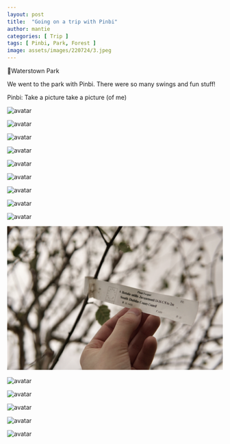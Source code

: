 ```yaml
---
layout: post
title:  "Going on a trip with Pinbi"
author: mantie
categories: [ Trip ]
tags: [ Pinbi, Park, Forest ]
image: assets/images/220724/3.jpeg
---
```




📍Waterstown Park



We went to the park with Pinbi. There were so many swings and fun stuff!

Pinbi: Take a picture take a picture (of me) 



![avatar](../assets/images/220724/1.jpeg)

![avatar](../assets/images/220724/2.jpeg)

![avatar](../assets/images/220724/3.jpeg)

![avatar](../assets/images/220724/4.jpeg)

![avatar](../assets/images/220724/5.jpeg)

![avatar](../assets/images/220724/6.jpeg)

![avatar](../assets/images/220724/7.jpeg)

![avatar](../assets/images/220724/8.jpeg)

![avatar](../assets/images/220724/9.jpeg)

![avatar](../assets/images/220724/10.jpeg)

![avatar](../assets/images/220724/11.jpeg)

![avatar](../assets/images/220724/12.jpeg)

![avatar](../assets/images/220724/13.jpeg)

![avatar](../assets/images/220724/14.jpeg)

![avatar](../assets/images/220724/15.jpeg)
